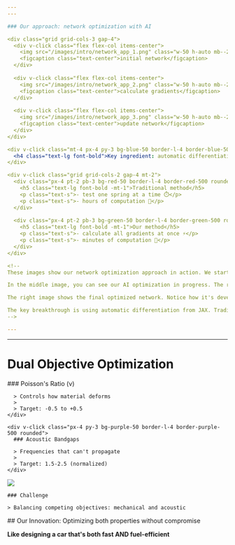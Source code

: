 ```yaml
---
---

### Our approach: network optimization with AI

<div class="grid grid-cols-3 gap-4">
  <div v-click class="flex flex-col items-center">
    <img src="/images/intro/network_app_1.png" class="w-50 h-auto mb--2" />
    <figcaption class="text-center">initial network</figcaption>
  </div>
  
  <div v-click class="flex flex-col items-center">
    <img src="/images/intro/network_app_2.png" class="w-50 h-auto mb--2" />
    <figcaption class="text-center">calculate gradients</figcaption>
  </div>
  
  <div v-click class="flex flex-col items-center">
    <img src="/images/intro/network_app_3.png" class="w-50 h-auto mb--2" />
    <figcaption class="text-center">update network</figcaption>
  </div>
</div>

<div v-click class="mt-4 px-4 py-3 bg-blue-50 border-l-4 border-blue-500 rounded">
  <h4 class="text-lg font-bold">Key ingredient: automatic differentiation with JAX</h4>
</div>

<div v-click class="grid grid-cols-2 gap-4 mt-2">
  <div class="px-4 pt-2 pb-3 bg-red-50 border-l-4 border-red-500 rounded">
    <h5 class="text-lg font-bold -mt-1">Traditional method</h5>
    <p class="text-s">- test one spring at a time ⏱️</p>
    <p class="text-s">- hours of computation 🐢</p>
  </div>
  
  <div class="px-4 pt-2 pb-3 bg-green-50 border-l-4 border-green-500 rounded">
    <h5 class="text-lg font-bold -mt-1">Our method</h5>
    <p class="text-s">- calculate all gradients at once ⚡</p>
    <p class="text-s">- minutes of computation 🚀</p>
  </div>
</div>

<!--
These images show our network optimization approach in action. We start with a disordered network - a 15×15 grid of nodes connected by springs with slight random perturbations. This is our initial playground for optimization.

In the middle image, you can see our AI optimization in progress. The red arrows show how the nodes are moving as the algorithm searches for the optimal configuration. This is where JAX's automatic differentiation makes all the difference.

The right image shows the final optimized network. Notice how it's developed subtle structural changes that give it the special properties we're targeting. The gray ghost image shows where the network started, highlighting the significant transformation.

The key breakthrough is using automatic differentiation from JAX. Traditional methods test one spring at a time - imagine having to tweak thousands of parameters one by one. Our approach optimizes all parameters simultaneously, giving us a 100x speedup. That's the difference between waiting days for results versus getting them in minutes.
-->

---
```

---

# Dual Objective Optimization

<div class="grid grid-cols-2 gap-6">
  <div>
    <div v-click class="px-4 py-3 mb-4 bg-blue-50 border-l-4 border-blue-500 rounded">
      ### Poisson's Ratio (ν)
      
      > Controls how material deforms
      > 
      > Target: -0.5 to +0.5
    </div>
    
    <div v-click class="px-4 py-3 bg-purple-50 border-l-4 border-purple-500 rounded">
      ### Acoustic Bandgaps
      
      > Frequencies that can't propagate
      > 
      > Target: 1.5-2.5 (normalized)
    </div>
  </div>
  
  <div v-click class="flex flex-col items-center justify-center">
    <img src="/images/approach/dual-optimization.png" class="w-80 h-auto rounded shadow" />
    
    ### Challenge
    
    > Balancing competing objectives: mechanical and acoustic
  </div>
</div>

<div v-click class="mt-4 px-4 py-3 bg-yellow-50 border-l-4 border-yellow-500 rounded text-center">
  ## Our Innovation: Optimizing both properties without compromise
  
  **Like designing a car that's both fast AND fuel-efficient**
</div>

<!--
The real magic happens when we optimize for both properties simultaneously. We want a specific Poisson's ratio - how the material deforms - AND acoustic bandgaps - frequencies that can't pass through. It's like designing a car that's both fast AND fuel-efficient. Our algorithm balances these competing objectives through a clever loss function that minimizes deviation from both targets.
-->
